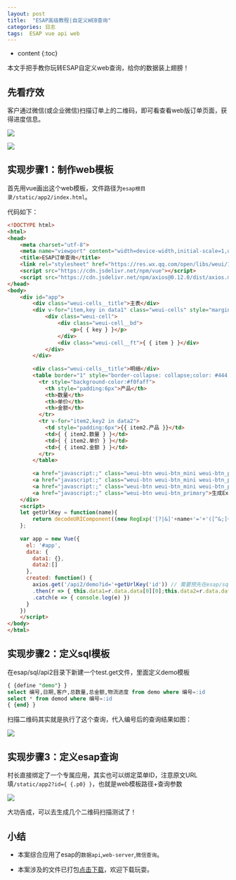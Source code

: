 ```yaml
---
layout: post
title:  "ESAP高级教程|自定义WEB查询"
categories: 日志
tags:  ESAP vue api web
---
```


* content
{:toc}

本文手把手教你玩转ESAP自定义web查询，给你的数据装上翅膀！

## 先看疗效
客户通过微信(或企业微信)扫描订单上的二维码，即可看查看web版订单页面，获得进度信息。

![](/img/esap19-1.PNG)

![](/img/esap19-2.PNG)

## 实现步骤1：制作web模板
首先用vue画出这个web模板，文件路径为`esap根目录/static/app2/index.html`。

代码如下：
```html
<!DOCTYPE html>
<html>
<head>
    <meta charset="utf-8">
	<meta name="viewport" content="width=device-width,initial-scale=1,user-scalable=0">
    <title>ESAP订单查询</title>
	<link rel="stylesheet" href="https://res.wx.qq.com/open/libs/weui/1.1.3/weui.min.css">
	<script src="https://cdn.jsdelivr.net/npm/vue"></script>
	<script src="https://cdn.jsdelivr.net/npm/axios@0.12.0/dist/axios.min.js"></script>
</head>
<body>
	<div id="app">
		<div class="weui-cells__title">主表</div>
		<div v-for="item,key in data1" class="weui-cells" style="margin-top:0">
		    <div class="weui-cell">
		        <div class="weui-cell__bd">
		            <p>{ { key } }</p>
		        </div>
		        <div class="weui-cell__ft">{ { item } }</div>
		    </div>
		</div>
		
		<div class="weui-cells__title">明细</div>
		<table border="1" style="border-collapse: collapse;color: #444;border-color:#c7c7c7" width="100%">
		  <tr style="background-color:#f0faff">
		    <th style="padding:6px">产品</th>
		    <th>数量</th>
		    <th>单价</th>
		    <th>金额</th>
		  </tr>
		  <tr v-for="item2,key2 in data2">
		    <td style="padding:6px">{{ item2.产品 }}</td>
		    <td>{ { item2.数量 } }</td>
		    <td>{ { item2.单价 } }</td>
		    <td>{ { item2.金额 } }</td>
		  </tr>
		</table>
		
		<a href="javascript:;" class="weui-btn weui-btn_mini weui-btn_primary">增加</a>
	    <a href="javascript:;" class="weui-btn weui-btn_mini weui-btn_primary">保存</a>
	    <a href="javascript:;" class="weui-btn weui-btn_mini weui-btn_primary">返回</a>
	    <a href="javascript:;" class="weui-btn weui-btn_primary">生成Excel格式打印</a>
	</div>
	<script>
	let getUrlKey = function(name){
        return decodeURIComponent((new RegExp('[?|&]'+name+'='+'([^&;]+?)(&|#|;|$)').exec(location.href)||[,""])[1].replace(/\+/g,'%20'))||null;
    };
	
	var app = new Vue({
	  el: '#app',
	  data: {
	    data1: {},
		data2:[]
	  },
	  created: function() {
		axios.get('/api2/demo?id='+getUrlKey('id')) // 需要预先在esap/sql/api2下定义demo模板
		.then(r => { this.data1=r.data.data[0][0];this.data2=r.data.data[1] })
		.catch(e => { console.log(e) })
	  }
	})
	</script>
</body>
</html>
```

## 实现步骤2：定义sql模板
在esap/sql/api2目录下新建一个test.get文件，里面定义demo模板

```sql
{ {define "demo"} }
select 编号,日期,客户,总数量,总金额,物流进度 from demo where 编号=:id
select * from demod where 编号=:id
{ {end} }
```

扫描二维码其实就是执行了这个查询，代入编号后的查询结果如图：

![](/img/esap19-3.png)

## 实现步骤3：定义esap查询
村长直接绑定了一个专属应用，其实也可以绑定菜单ID，注意原文URL填`/static/app2?id={ {.p0} }`，也就是web模板路径+查询参数

![](/img/esap19-4.png)

大功告成，可以去生成几个二维码扫描测试了！

## 小结
* 本案综合应用了esap的`数据api`,`web-server`,`微信查询`。

* 本案涉及的文件已打包[点击下载](/files/esap19.rar)，欢迎下载玩耍。